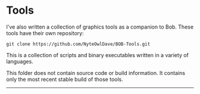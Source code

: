 
# Tools

I've also written a collection of graphics tools as a companion
to Bob. These tools have their own repository:

```
git clone https://github.com/NyteOwlDave/BOB-Tools.git
```

This is a collection of scripts and binary executables written
in a variety of languages.

This folder does not contain source code or build information.
It contains only the most recent stable build of those tools.

---